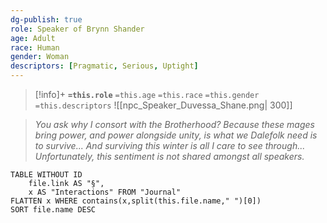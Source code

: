 ```yaml
---
dg-publish: true
role: Speaker of Brynn Shander
age: Adult
race: Human
gender: Woman
descriptors: [Pragmatic, Serious, Uptight]
---
```


> [!info]+
> **`=this.role`**
> `=this.age` `=this.race` `=this.gender`
> `=this.descriptors`
> ![[npc_Speaker_Duvessa_Shane.png| 300]]

> *You ask why I consort with the Brotherhood? Because these mages bring power, and power alongside unity, is what we Dalefolk need is to survive... And surviving this winter is all I care to see through... Unfortunately, this sentiment is not shared amongst all speakers.*

```dataview
TABLE WITHOUT ID
	file.link AS "§", 
	x AS "Interactions" FROM "Journal"
FLATTEN x WHERE contains(x,split(this.file.name," ")[0])
SORT file.name DESC
```